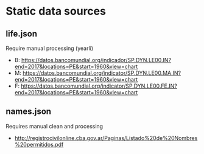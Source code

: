 # Static data sources

## life.json
Require manual processing (yearli)
- B: https://datos.bancomundial.org/indicador/SP.DYN.LE00.IN?end=2017&locations=PE&start=1960&view=chart
- M: https://datos.bancomundial.org/indicator/SP.DYN.LE00.MA.IN?end=2017&locations=PE&start=1960&view=chart
- F: https://datos.bancomundial.org/indicator/SP.DYN.LE00.FE.IN?end=2017&locations=PE&start=1960&view=chart



## names.json
Requires manual clean and processing
- http://registrocivilonline.cba.gov.ar/Paginas/Listado%20de%20Nombres%20permitidos.pdf

